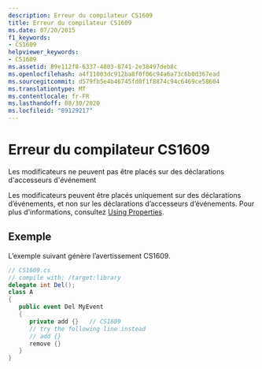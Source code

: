 ```yaml
---
description: Erreur du compilateur CS1609
title: Erreur du compilateur CS1609
ms.date: 07/20/2015
f1_keywords:
- CS1609
helpviewer_keywords:
- CS1609
ms.assetid: 89e112f8-6337-4803-8741-2e38497deb8c
ms.openlocfilehash: a4f11003dc912ba8f0f06c94a6a73c6b0d367ead
ms.sourcegitcommit: d579fb5e4b46745fd0f1f8874c94c6469ce58604
ms.translationtype: MT
ms.contentlocale: fr-FR
ms.lasthandoff: 08/30/2020
ms.locfileid: "89129217"
---
```

# <a name="compiler-error-cs1609"></a>Erreur du compilateur CS1609
Les modificateurs ne peuvent pas être placés sur des déclarations d'accesseurs d'événement  
  
 Les modificateurs peuvent être placés uniquement sur des déclarations d’événements, et non sur les déclarations d’accesseurs d’événements. Pour plus d'informations, consultez [Using Properties](../programming-guide/classes-and-structs/using-properties.md).  
  
## <a name="example"></a>Exemple  
 L’exemple suivant génère l’avertissement CS1609.  
  
```csharp  
// CS1609.cs  
// compile with: /target:library  
delegate int Del();  
class A  
{  
   public event Del MyEvent
   {  
      private add {}   // CS1609  
      // try the following line instead  
      // add {}  
      remove {}  
   }  
}  
```
